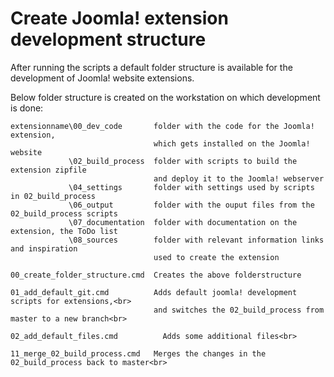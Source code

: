 # Create Joomla! extension development structure
After running the scripts a default folder structure is available for the development of Joomla! website extensions.

Below folder structure is created on the workstation on which development is done:
```
extensionname\00_dev_code       folder with the code for the Joomla! extension, 
                                which gets installed on the Joomla! website
             \02_build_process  folder with scripts to build the extension zipfile
                                and deploy it to the Joomla! webserver
             \04_settings       folder with settings used by scripts in 02_build_process
             \06_output         folder with the ouput files from the 02_build_process scripts
             \07_documentation  folder with documentation on the extension, the ToDo list
             \08_sources        folder with relevant information links and inspiration
                                used to create the extension
```
```
00_create_folder_structure.cmd  Creates the above folderstructure
```
``` 
01_add_default_git.cmd          Adds default joomla! development scripts for extensions,<br>
                                and switches the 02_build_process from master to a new branch<br>
```
``` 
02_add_default_files.cmd 	      Adds some additional files<br>
```
``` 
11_merge_02_build_process.cmd   Merges the changes in the 02_build_process back to master<br>
```
